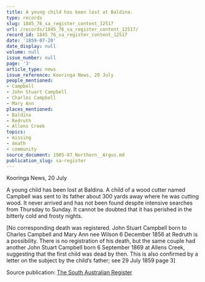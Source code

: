 ```yaml
---
title: A young child has been lost at Baldina.
type: records
slug: 1845_76_sa_register_content_12517
url: /records/1845_76_sa_register_content_12517/
record_id: 1845_76_sa_register_content_12517
date: '1859-07-20'
date_display: null
volume: null
issue_number: null
page: '3'
article_type: news
issue_reference: Kooringa News, 20 July
people_mentioned:
- Campbell
- John Stuart Campbell
- Charles Campbell
- Mary Ann
places_mentioned:
- Baldina
- Redruth
- Allens Creek
topics:
- missing
- death
- community
source_document: 1985-87_Northern__Argus.md
publication_slug: sa-register
---
```


Kooringa News, 20 July

A young child has been lost at Baldina.  A child of a wood cutter named Campbell was sent to its father about 300 yards away where he was cutting wood.  It never arrived and has not been found despite intensive searches from Thursday to Sunday.  It cannot be doubted that it has perished in the bitterly cold and frosty nights.

[No corresponding death was registered.  John Stuart Campbell born to Charles Campbell and Mary Ann nee Wilson 6 December 1856 at Redruth is a possibility.  There is no registration of his death, but the same couple had another John Stuart Campbell born 6 September 1869 at Allens Creek, suggesting that the first child was dead by then.  This is also confirmed by a letter on the subject by the child’s father; see 29 July 1859 page 3]

Source publication: [The South Australian Register](/publications/sa-register/)
